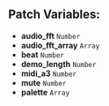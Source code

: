 ## Patch Variables:

* __audio_fft__ ```Number```
* __audio_fft_array__ ```Array```
* __beat__ ```Number```
* __demo_length__ ```Number```
* __midi_a3__ ```Number```
* __mute__ ```Number```
* __palette__ ```Array```

